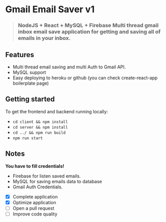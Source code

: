 # Gmail Email Saver v1

> ### NodeJS + React + MySQL + Firebase Multi thread gmail inbox email save application for getting and saving all of emails in your inbox.

## Features

- Multi thread email saving and multi Auth to Gmail API.
- MySQL support
- Easy deploying to heroku or github (you can check create-react-app boilerplate page)

## Getting started

To get the frontend and backend running locally:

- `cd client && npm install`
- `cd server && npm install`
- `cd ../ && npm run build`
- `npm run start`

## Notes

**You have to fill credentials!**

- Firebase for listen saved emails.
- MySQL for saving emails data to database
- Gmail Auth Credentials.


- [x] Complete application
- [x] Optimize application
- [ ] Open a pull request
- [ ] Improve code quality
